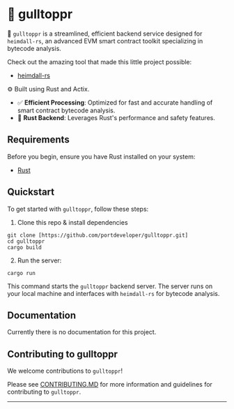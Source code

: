 # 🐎 gulltoppr

🧪 `gulltoppr` is a streamlined, efficient backend service designed for `heimdall-rs`, an advanced EVM smart contract toolkit specializing in bytecode analysis.

Check out the amazing tool that made this little project possible:

- [heimdall-rs](https://github.com/Jon-Becker/heimdall-rs)

⚙️ Built using Rust and Actix.

- ✅ **Efficient Processing**: Optimized for fast and accurate handling of smart contract bytecode analysis.
- 🔗 **Rust Backend**: Leverages Rust's performance and safety features.

## Requirements

Before you begin, ensure you have Rust installed on your system:

- [Rust](https://www.rust-lang.org/tools/install)

## Quickstart

To get started with `gulltoppr`, follow these steps:

1. Clone this repo & install dependencies

```
git clone [https://github.com/portdeveloper/gulltoppr.git]
cd gulltoppr
cargo build
```

2. Run the server:

```
cargo run
```

This command starts the `gulltoppr` backend server. The server runs on your local machine and interfaces with `heimdall-rs` for bytecode analysis.

## Documentation

Currently there is no documentation for this project.

## Contributing to gulltoppr

We welcome contributions to `gulltoppr`!

Please see [CONTRIBUTING.MD](https://github.com/portdeveloper/gulltoppr/blob/main/CONTRIBUTING.md) for more information and guidelines for contributing to `gulltoppr`.

---
